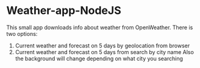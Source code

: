 # Weather-app-NodeJS
This small app downloads info about weather from OpenWeather.
There is two options:
  1. Current weather and forecast on 5 days by geolocation from browser
  2. Current weather and forecast on 5 days from search by city name
Also the background will change depending on what city you searching
